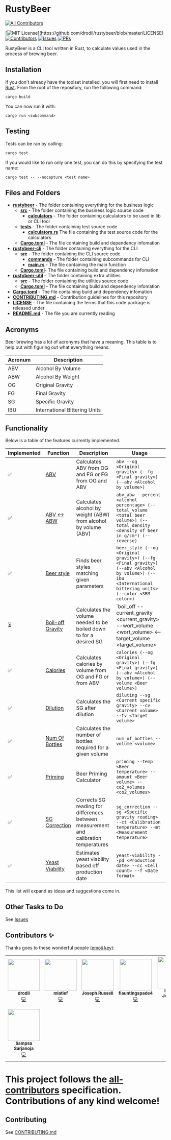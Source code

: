 # RustyBeer
<!-- ALL-CONTRIBUTORS-BADGE:START - Do not remove or modify this section -->
[![All Contributors](https://img.shields.io/badge/all_contributors-8-orange.svg?style=flat-square)](#contributors-)
<!-- ALL-CONTRIBUTORS-BADGE:END -->

[![MIT License](https://img.shields.io/apm/l/atomic-design-ui.svg?)](https://github.com/drodil/rustybeer/blob/master/LICENSE)
[![Contributors](https://img.shields.io/github/contributors/drodil/rustybeer.svg?style=flat)]()
[![Issues](https://img.shields.io/github/issues-raw/drodil/rustybeer.svg?maxAge=25000)](https://github.com/drodil/rustybeer/issues)
[![PRs](https://img.shields.io/github/issues-pr/drodil/rustybeer.svg?style=flat)](https://github.com/drodil/rustybeer/pulls)

RustyBeer is a CLI tool written in Rust, to calculate values used in the process of brewing beer.

## Installation

If you don't already have the toolset installed, you will first need to install [Rust](https://doc.rust-lang.org/book/ch01-01-installation.html).
From the root of the repository, run the following command:

```shell
cargo build
```

You can now run it with:

```shell
cargo run <subcommand>
```

## Testing

Tests can be ran by calling:

```shell
cargo test
```

If you would like to run only one test, you can do this by specifying the test name:

```shell
cargo test -- --nocapture <test name>
```

## Files and Folders

- [**rustybeer**](rustybeer) - The folder containing everything for the business logic
  - [**src**](rustybeer/src) - The folder containing the business logic source code
    - [**calculators**](rustybeer/src/calculators) - The folder containing calculators to be used in lib or CLI tool
  - [**tests**](rustybeer/tests) - The folder containing test source code
    - [**calculators.rs**](rustybeer/tests/calculators.rs) The file containing the test source code for the calculators
  - [**Cargo.toml**](rustybeer/Cargo.toml) - The file containing build and dependency infomation
- [**rustybeer-cli**](rustybeer-cli) - The folder containing everything for the CLI
  - [**src**](rustybeer-cli/src) - The folder containing the CLI source code
    - [**commands**](rustybeer-cli/src/commands) - The folder containing subcommands for CLI
    - [**main.rs**](rustybeer-cli/src/main.rs) - The file containing the main function
  - [**Cargo.toml**](rustybeer-cli/Cargo.toml)- The file containing build and dependency infomation
- [**rustybeer-util**](rustybeer-util) - The folder containing extra utilities
  - [**src**](rustybeer-util/src) - The folder containing the utilities source code
  - [**Cargo.toml**](rustybeer-util/Cargo.toml) - The file containing build and dependency infomation
- [**Cargo.toml**](Cargo.toml) - The file containing build and dependency infomation
- [**CONTRIBUTING.md**](CONTRIBUTING.md) - Contribution guidelines for this repository
- [**LICENSE**](LICENSE) - The file containing the terms that this code package is released under
- [**README.md**](README.md) - The file you are currently reading

## Acronyms

Beer brewing has a lot of acronyms that have a meaning. This table is to help
out with figuring out what everything means:

Acronum      | Description
-------------|---------------------------------
ABV          | Alcohol By Volume
ABW          | Alcohol By Weight
OG           | Original Gravity
FG           | Final Gravity
SG           | Specific Gravity
IBU          | International Bittering Units

## Functionality

Below is a table of the features currently implemented.

Implemented              | Function                                                           | Description                                                        | Usage
-------------------------|--------------------------------------------------------------------|--------------------------------------------------------------------|-------
:white_check_mark:       | [ABV](rustybeer-cli/src/commands/abv.rs)                           | Calculates ABV from OG and FG or FG from OG and ABV                | `abv --og <Original gravity> (--fg <Final gravity>) (--abv <Alcohol by volume>)`
:white_check_mark:       | [ABV <-> ABW](rustybeer-cli/src/commands/alcohol_volume_weight.rs) | Calculates alcohol by weight (ABW) from  alcohol by volume (ABV)   | `abv_abw --percent <alcohol percentage> (--total_volume <total beer volume>) (--total_density <density of beer in g/cm³) (--reverse)`
:white_check_mark:       | [Beer style](rustybeer-cli/src/commands/beer_style.rs)             | Finds beer styles matching given parameters                        | `beer_style (--og <Original gravity>) (--fg <Final gravity>) (--abv <Alcohol by volume>) (--ibu <International bittering units> (--color <SRM color>)`
:hourglass_flowing_sand: | [Boil-off Gravity](rustybeer-cli/src/commands/boil_off.rs)         | Calculates the volume needed to be boiled down to for a desired SG | `boil_off --current_gravity <current_gravity> --wort_volume <wort_volume> <--target_volume <target_volume>|--desired_gravity <desired_gravity>>`
:white_check_mark:       | [Calories](rustybeer-cli/src/commands/calories.rs)                 | Calculates calories by volume from OG and FG or from ABV           | `calories (--og <Original gravity>) (--fg <Final gravity>) (--abv <Alcohol by volume>) (--volume <Beer volume>)`
:white_check_mark:       | [Dilution](rustybeer-cli/src/commands/diluting.rs)                 | Calculates the SG after dilution                                   | `diluting --sg <Current specific gravity> --cv <Current volume> --tv <Target volume>`
:white_check_mark:       | [Num Of Bottles](rustybeer-cli/src/commands/num_bottles.rs)        | Calculates the number of bottles required for a given volume       | `num_of_bottles --volume <volume>`
:white_check_mark:       | [Priming](rustybeer-cli/src/commands/priming.rs)                   | Beer Priming Calculator                                            | `priming --temp <Beer temperature> --amount <Beer volume> --co2_volumes <co2_volumes>`
:white_check_mark:       | [SG Correction](rustybeer-cli/src/commands/sg_correction.rs)       | Corrects SG reading for differences between measurement and calibration temperatures | `sg_correction --sg <Specific gravity reading> --ct <Calibration temperature> --mt <Measurement temperature>`
:white_check_mark:       | [Yeast Viability](rustybeer-cli/src/commands/yeast_viability.rs)   | Estimates yeast viability based off production date | `yeast-viability --pd <Production date> --cc <Cell count> --f <Date format>`

This list will expand as ideas and suggestions come in.

## Other Tasks to Do

See [Issues](https://github.com/drodil/rustybeer/issues)

## Contributors ✨

Thanks goes to these wonderful people ([emoji key](https://allcontributors.org/docs/en/emoji-key)):

<!-- ALL-CONTRIBUTORS-LIST:START - Do not remove or modify this section -->
<!-- prettier-ignore-start -->
<!-- markdownlint-disable -->
<table>
  <tr>
    <td align="center"><a href="https://drodil.kapsi.fi"><img src="https://avatars0.githubusercontent.com/u/1178319?v=4" width="100px;" alt=""/><br /><sub><b>drodil</b></sub></a><br /><a href="https://github.com/drodil/rustybeer/commits?author=drodil" title="Code">💻</a></td>
    <td align="center"><a href="https://github.com/mlatief"><img src="https://avatars3.githubusercontent.com/u/462098?v=4" width="100px;" alt=""/><br /><sub><b>mlatief</b></sub></a><br /><a href="https://github.com/drodil/rustybeer/commits?author=mlatief" title="Code">💻</a></td>
    <td align="center"><a href="https://github.com/ProgrammerJoe93"><img src="https://avatars3.githubusercontent.com/u/56159225?v=4" width="100px;" alt=""/><br /><sub><b>Joseph Russell</b></sub></a><br /><a href="https://github.com/drodil/rustybeer/commits?author=ProgrammerJoe93" title="Code">💻</a></td>
    <td align="center"><a href="https://github.com/flauntingspade4"><img src="https://avatars1.githubusercontent.com/u/48335751?v=4" width="100px;" alt=""/><br /><sub><b>flauntingspade4</b></sub></a><br /><a href="https://github.com/drodil/rustybeer/commits?author=flauntingspade4" title="Code">💻</a></td>
    <td align="center"><a href="https://github.com/i-jey"><img src="https://avatars1.githubusercontent.com/u/25993326?v=4" width="100px;" alt=""/><br /><sub><b>Ilakkiyan Jeyakumar</b></sub></a><br /><a href="https://github.com/drodil/rustybeer/commits?author=i-jey" title="Code">💻</a></td>
    <td align="center"><a href="http://linkedin.com/in/tommilligan477"><img src="https://avatars2.githubusercontent.com/u/12255914?v=4" width="100px;" alt=""/><br /><sub><b>Tom Milligan</b></sub></a><br /><a href="https://github.com/drodil/rustybeer/commits?author=tommilligan" title="Code">💻</a></td>
    <td align="center"><a href="https://github.com/rogercyyu"><img src="https://avatars0.githubusercontent.com/u/45835736?v=4" width="100px;" alt=""/><br /><sub><b>Roger Y</b></sub></a><br /><a href="https://github.com/drodil/rustybeer/commits?author=rogercyyu" title="Code">💻</a></td>
  </tr>
  <tr>
    <td align="center"><a href="https://github.com/Sampas"><img src="https://avatars1.githubusercontent.com/u/1084004?v=4" width="100px;" alt=""/><br /><sub><b>Sampsa Sarjanoja</b></sub></a><br /><a href="https://github.com/drodil/rustybeer/commits?author=Sampas" title="Code">💻</a></td>
  </tr>
</table>

<!-- markdownlint-enable -->
<!-- prettier-ignore-end -->
<!-- ALL-CONTRIBUTORS-LIST:END -->

This project follows the [all-contributors](https://github.com/all-contributors/all-contributors) specification. Contributions of any kind welcome!
=======

## Contributing

See [CONTRIBUTING.md](CONTRIBUTING.md)
